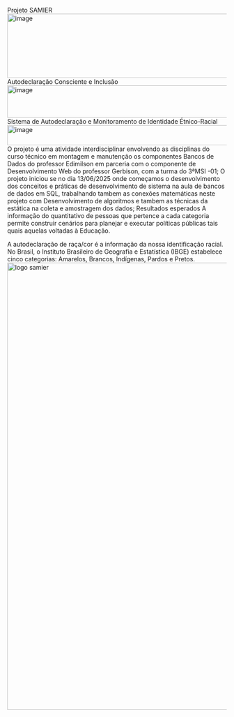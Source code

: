 Projeto SAMIER
<img width="661" height="147" alt="image" src="https://github.com/user-attachments/assets/ea733476-d011-432c-b7f9-2698be9a5695" />
Autodeclaração Consciente e Inclusão
<img width="715" height="74" alt="image" src="https://github.com/user-attachments/assets/d833e8ce-084e-42db-b426-ba7df10e1356" />
Sistema de Autodeclaração e Monitoramento de Identidade Étnico-Racial
<img width="775" height="46" alt="image" src="https://github.com/user-attachments/assets/bef3ca25-a3f7-4428-8ef8-5ccbd4a2fddb" />
O projeto é uma atividade interdisciplinar envolvendo as disciplinas do curso técnico em montagem e manutenção os componentes Bancos de Dados do professor Edimilson em parceria com o componente de Desenvolvimento Web do professor Gerbison, com a turma do 3ªMSI -01; O projeto iniciou se no dia 13/06/2025 onde começamos o desenvolvimento dos conceitos e práticas de desenvolvimento de sistema na aula de bancos de dados em SQL, trabalhando tambem as conexões matemáticas neste projeto com Desenvolvimento de algoritmos e tambem as técnicas da estática na coleta e amostragem dos dados;
Resultados esperados
A informação do quantitativo de pessoas que pertence a cada categoria permite construir cenários para planejar e executar políticas públicas tais quais aquelas voltadas à Educação.

A autodeclaração de raça/cor é a informação da nossa identificação racial. No Brasil, o Instituto Brasileiro de Geografia e Estatística (IBGE) estabelece cinco categorias: Amarelos, Brancos, Indígenas, Pardos e Pretos. 
<img width="1024" height="1024" alt="logo samier" src="https://github.com/user-attachments/assets/ec09f607-4b50-43e5-b40a-7ac632a47da2" />
